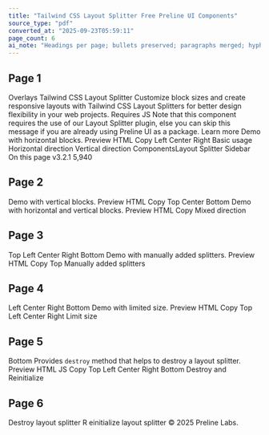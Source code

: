 ```yaml
---
title: "Tailwind CSS Layout Splitter Free Preline UI Components"
source_type: "pdf"
converted_at: "2025-09-23T05:59:11"
page_count: 6
ai_note: "Headings per page; bullets preserved; paragraphs merged; hyphenated wraps fixed."
---
```


## Page 1
Overlays Tailwind CSS Layout Splitter Customize block sizes and create responsive layouts with Tailwind CSS Layout Splitters for better design flexibility in your web projects. Requires JS Note that this component requires the use of our Layout Splitter plugin, else you can skip this message if you are already using Preline UI as a package. Learn more Demo with horizontal blocks. Preview HTML Copy Left Center Right Basic usage Horizontal direction Vertical direction ComponentsLayout Splitter Sidebar On this page v3.2.1 5,940

## Page 2
Demo with vertical blocks. Preview HTML Copy Top Center Bottom Demo with horizontal and vertical blocks. Preview HTML Copy Mixed direction

## Page 3
Top Left Center Right Bottom Demo with manually added splitters. Preview HTML Copy Top Manually added splitters

## Page 4
Left Center Right Bottom Demo with limited size. Preview HTML Copy Top Left Center Right Limit size

## Page 5
Bottom Provides `destroy` method that helps to destroy a layout splitter. Preview HTML JS Copy Top Left Center Right Bottom Destroy and Reinitialize

## Page 6
Destroy layout splitter R einitialize layout splitter © 2025 Preline Labs.
